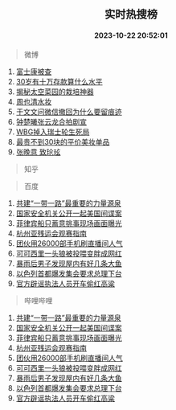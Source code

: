 <div align="center"><h2>实时热搜榜</h2><h4>2023-10-22 20:52:01</h4></div>

> 微博  

1. [富士康被查](https://s.weibo.com/weibo?q=%23%E5%AF%8C%E5%A3%AB%E5%BA%B7%E8%A2%AB%E6%9F%A5%23&t=31&band_rank=1&Refer=top)<br />
2. [30岁有十万存款算什么水平](https://s.weibo.com/weibo?q=%2330%E5%B2%81%E6%9C%89%E5%8D%81%E4%B8%87%E5%AD%98%E6%AC%BE%E7%AE%97%E4%BB%80%E4%B9%88%E6%B0%B4%E5%B9%B3%23&t=31&band_rank=2&Refer=top)<br />
3. [揭秘太空菜园的栽培神器](https://s.weibo.com/weibo?q=%23%E6%8F%AD%E7%A7%98%E5%A4%AA%E7%A9%BA%E8%8F%9C%E5%9B%AD%E7%9A%84%E6%A0%BD%E5%9F%B9%E7%A5%9E%E5%99%A8%23&t=31&band_rank=3&Refer=top)<br />
4. [周也清水妆](https://s.weibo.com/weibo?q=%23%E5%91%A8%E4%B9%9F%E6%B8%85%E6%B0%B4%E5%A6%86%23&t=31&band_rank=4&Refer=top)<br />
5. [于文文问微信撤回为什么要留痕迹](https://s.weibo.com/weibo?q=%23%E4%BA%8E%E6%96%87%E6%96%87%E9%97%AE%E5%BE%AE%E4%BF%A1%E6%92%A4%E5%9B%9E%E4%B8%BA%E4%BB%80%E4%B9%88%E8%A6%81%E7%95%99%E7%97%95%E8%BF%B9%23&t=31&band_rank=5&Refer=top)<br />
6. [钟楚曦张云龙合拍剧宣](https://s.weibo.com/weibo?q=%23%E9%92%9F%E6%A5%9A%E6%9B%A6%E5%BC%A0%E4%BA%91%E9%BE%99%E5%90%88%E6%8B%8D%E5%89%A7%E5%AE%A3%23&t=31&band_rank=6&Refer=top)<br />
7. [WBG掉入瑞士轮生死局](https://s.weibo.com/weibo?q=%23WBG%E6%8E%89%E5%85%A5%E7%91%9E%E5%A3%AB%E8%BD%AE%E7%94%9F%E6%AD%BB%E5%B1%80%23&t=31&band_rank=7&Refer=top)<br />
8. [最贵不到30块的平价美妆单品](https://s.weibo.com/weibo?q=%E6%9C%80%E8%B4%B5%E4%B8%8D%E5%88%B030%E5%9D%97%E7%9A%84%E5%B9%B3%E4%BB%B7%E7%BE%8E%E5%A6%86%E5%8D%95%E5%93%81&t=31&band_rank=8&Refer=top)<br />
9. [张晚意 致玱玹](https://s.weibo.com/weibo?q=%E5%BC%A0%E6%99%9A%E6%84%8F%20%E8%87%B4%E7%8E%B1%E7%8E%B9&t=31&band_rank=9&Refer=top)<br />

> 知乎  


> 百度  

1. [共建“一带一路”最重要的力量源泉](https://www.baidu.com/s?wd=%E5%85%B1%E5%BB%BA%E2%80%9C%E4%B8%80%E5%B8%A6%E4%B8%80%E8%B7%AF%E2%80%9D%E6%9C%80%E9%87%8D%E8%A6%81%E7%9A%84%E5%8A%9B%E9%87%8F%E6%BA%90%E6%B3%89&sa=fyb_news&rsv_dl=fyb_news)<br />
2. [国家安全机关公开一起美国间谍案](https://www.baidu.com/s?wd=%E5%9B%BD%E5%AE%B6%E5%AE%89%E5%85%A8%E6%9C%BA%E5%85%B3%E5%85%AC%E5%BC%80%E4%B8%80%E8%B5%B7%E7%BE%8E%E5%9B%BD%E9%97%B4%E8%B0%8D%E6%A1%88&sa=fyb_news&rsv_dl=fyb_news)<br />
3. [菲律宾船只蓄意挑事现场画面曝光](https://www.baidu.com/s?wd=%E8%8F%B2%E5%BE%8B%E5%AE%BE%E8%88%B9%E5%8F%AA%E8%93%84%E6%84%8F%E6%8C%91%E4%BA%8B%E7%8E%B0%E5%9C%BA%E7%94%BB%E9%9D%A2%E6%9B%9D%E5%85%89&sa=fyb_news&rsv_dl=fyb_news)<br />
4. [杭州亚残运会观赛指南](https://www.baidu.com/s?wd=%E6%9D%AD%E5%B7%9E%E4%BA%9A%E6%AE%8B%E8%BF%90%E4%BC%9A%E8%A7%82%E8%B5%9B%E6%8C%87%E5%8D%97&sa=fyb_news&rsv_dl=fyb_news)<br />
5. [团伙用26000部手机刷直播间人气](https://www.baidu.com/s?wd=%E5%9B%A2%E4%BC%99%E7%94%A826000%E9%83%A8%E6%89%8B%E6%9C%BA%E5%88%B7%E7%9B%B4%E6%92%AD%E9%97%B4%E4%BA%BA%E6%B0%94&sa=fyb_news&rsv_dl=fyb_news)<br />
6. [可可西里一头狼被投喂变胖成网红](https://www.baidu.com/s?wd=%E5%8F%AF%E5%8F%AF%E8%A5%BF%E9%87%8C%E4%B8%80%E5%A4%B4%E7%8B%BC%E8%A2%AB%E6%8A%95%E5%96%82%E5%8F%98%E8%83%96%E6%88%90%E7%BD%91%E7%BA%A2&sa=fyb_news&rsv_dl=fyb_news)<br />
7. [暴雨后男子发现屋内有好几条大鱼](https://www.baidu.com/s?wd=%E6%9A%B4%E9%9B%A8%E5%90%8E%E7%94%B7%E5%AD%90%E5%8F%91%E7%8E%B0%E5%B1%8B%E5%86%85%E6%9C%89%E5%A5%BD%E5%87%A0%E6%9D%A1%E5%A4%A7%E9%B1%BC&sa=fyb_news&rsv_dl=fyb_news)<br />
8. [以色列首都爆发集会要求总理下台](https://www.baidu.com/s?wd=%E4%BB%A5%E8%89%B2%E5%88%97%E9%A6%96%E9%83%BD%E7%88%86%E5%8F%91%E9%9B%86%E4%BC%9A%E8%A6%81%E6%B1%82%E6%80%BB%E7%90%86%E4%B8%8B%E5%8F%B0&sa=fyb_news&rsv_dl=fyb_news)<br />
9. [官方辟谣执法人员开车偷红高粱](https://www.baidu.com/s?wd=%E5%AE%98%E6%96%B9%E8%BE%9F%E8%B0%A3%E6%89%A7%E6%B3%95%E4%BA%BA%E5%91%98%E5%BC%80%E8%BD%A6%E5%81%B7%E7%BA%A2%E9%AB%98%E7%B2%B1&sa=fyb_news&rsv_dl=fyb_news)<br />

> 哔哩哔哩  

1. [共建“一带一路”最重要的力量源泉](https://www.baidu.com/s?wd=%E5%85%B1%E5%BB%BA%E2%80%9C%E4%B8%80%E5%B8%A6%E4%B8%80%E8%B7%AF%E2%80%9D%E6%9C%80%E9%87%8D%E8%A6%81%E7%9A%84%E5%8A%9B%E9%87%8F%E6%BA%90%E6%B3%89&sa=fyb_news&rsv_dl=fyb_news)<br />
2. [国家安全机关公开一起美国间谍案](https://www.baidu.com/s?wd=%E5%9B%BD%E5%AE%B6%E5%AE%89%E5%85%A8%E6%9C%BA%E5%85%B3%E5%85%AC%E5%BC%80%E4%B8%80%E8%B5%B7%E7%BE%8E%E5%9B%BD%E9%97%B4%E8%B0%8D%E6%A1%88&sa=fyb_news&rsv_dl=fyb_news)<br />
3. [菲律宾船只蓄意挑事现场画面曝光](https://www.baidu.com/s?wd=%E8%8F%B2%E5%BE%8B%E5%AE%BE%E8%88%B9%E5%8F%AA%E8%93%84%E6%84%8F%E6%8C%91%E4%BA%8B%E7%8E%B0%E5%9C%BA%E7%94%BB%E9%9D%A2%E6%9B%9D%E5%85%89&sa=fyb_news&rsv_dl=fyb_news)<br />
4. [杭州亚残运会观赛指南](https://www.baidu.com/s?wd=%E6%9D%AD%E5%B7%9E%E4%BA%9A%E6%AE%8B%E8%BF%90%E4%BC%9A%E8%A7%82%E8%B5%9B%E6%8C%87%E5%8D%97&sa=fyb_news&rsv_dl=fyb_news)<br />
5. [团伙用26000部手机刷直播间人气](https://www.baidu.com/s?wd=%E5%9B%A2%E4%BC%99%E7%94%A826000%E9%83%A8%E6%89%8B%E6%9C%BA%E5%88%B7%E7%9B%B4%E6%92%AD%E9%97%B4%E4%BA%BA%E6%B0%94&sa=fyb_news&rsv_dl=fyb_news)<br />
6. [可可西里一头狼被投喂变胖成网红](https://www.baidu.com/s?wd=%E5%8F%AF%E5%8F%AF%E8%A5%BF%E9%87%8C%E4%B8%80%E5%A4%B4%E7%8B%BC%E8%A2%AB%E6%8A%95%E5%96%82%E5%8F%98%E8%83%96%E6%88%90%E7%BD%91%E7%BA%A2&sa=fyb_news&rsv_dl=fyb_news)<br />
7. [暴雨后男子发现屋内有好几条大鱼](https://www.baidu.com/s?wd=%E6%9A%B4%E9%9B%A8%E5%90%8E%E7%94%B7%E5%AD%90%E5%8F%91%E7%8E%B0%E5%B1%8B%E5%86%85%E6%9C%89%E5%A5%BD%E5%87%A0%E6%9D%A1%E5%A4%A7%E9%B1%BC&sa=fyb_news&rsv_dl=fyb_news)<br />
8. [以色列首都爆发集会要求总理下台](https://www.baidu.com/s?wd=%E4%BB%A5%E8%89%B2%E5%88%97%E9%A6%96%E9%83%BD%E7%88%86%E5%8F%91%E9%9B%86%E4%BC%9A%E8%A6%81%E6%B1%82%E6%80%BB%E7%90%86%E4%B8%8B%E5%8F%B0&sa=fyb_news&rsv_dl=fyb_news)<br />
9. [官方辟谣执法人员开车偷红高粱](https://www.baidu.com/s?wd=%E5%AE%98%E6%96%B9%E8%BE%9F%E8%B0%A3%E6%89%A7%E6%B3%95%E4%BA%BA%E5%91%98%E5%BC%80%E8%BD%A6%E5%81%B7%E7%BA%A2%E9%AB%98%E7%B2%B1&sa=fyb_news&rsv_dl=fyb_news)<br />
